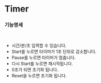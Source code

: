 # Timer

### 기능명세

<br>

- 시간/분/초 입력할 수 있습니다.
- Start를 누르면 타이머가 1초 단위로 감소합니다.
- Pause를 누르면 타이머가 멈춥니다.
- 다시 Start를 누르면 재시작됩니다.
- 0초가 되면 초기화 됩니다.
- Reset을 누르면 초기화 됩니다.



